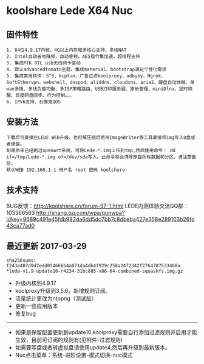 koolshare Lede X64 Nuc  
===================================

## 固件特性

    1. 64位4.9.17内核，4G以上内存和多核心支持，多核NAT
    2. Intel自动省电降频，自动睿频，AES指令集加速，超线程支持
    3. 集成MTK RTL usb无线网卡驱动
    4. 默认advancedtomato主题，集成material、bootstrap满足个性化需求
    5. 集成常用软件：S^S、kcptun、广告过滤koolproxy、adbyby、Ngrok、SoftEthervpn、webshell、dnspod、aliddns、cloudxns、aria2、硬盘自动休眠、单wan多拨、多线负载均衡、多ISP策略路由、USB打印服务器、家长管理、miniDlna、定时唤醒、百度网盘同步、行为控制。。。
    6. IPV6支持、石像鬼QOS

## 安装方法

    下载后可直接在LEDE WEB升级。也可解压缩后使用ImageWriter等工具直接将img写入U盘或者硬盘。
    如果原来已经刷过openwrt系统，可将Lede-*.img上传到tmp,然后使用命令： dd if=/tmp/Lede-*.img of=/dev/sda写入。此命令将会清除原盘所有数据和分区，请注意备份。
    默认WEB 192.168.1.1 用户名 root 密码 koolshare
## 技术支持

BUG反馈：<http://koolshare.cn/forum-97-1.html>     LEDE内测体验交流QQ群：103366563 <http://shang.qq.com/wpa/qunwpa?idkey=9689c491e45fdb982da6dd5dc7bb7c8dbeba427e358e289103b26fd43ca77ad0>

## 最近更新 2017-03-29
    sha256sums:
    f243e407d9d7edd0f4666b4a071da4db4f929c258a2472342f2764787533468a *lede-v1.9-update10-r4234-31bc885-x86-64-combined-squashfs.img.gz

* 升级内核到4.9.17
* koolproxy升级到3.5.6，新增规则订阅。
* 流量统计更改为ntopng（测试版）
* 更新一些应用版本
* 修复bug
----------------------------------
* 如果是保留配置更新到update10,koolproxy需要自行添加过滤规则并启用才能生效，目前可订阅的规则有(见附件-过滤规则)       
* 如需要写盘或者转虚拟盘请使用update4,然后再升级到最新版本。
* Nuc点击菜单：系统-进阶设置-模式切换-nuc模式